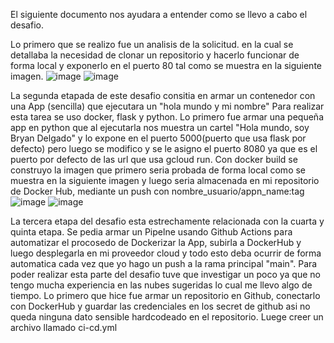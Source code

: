 El siguiente documento nos ayudara a entender como se llevo a cabo el desafio. 

Lo primero que se realizo fue un analisis de la solicitud. en la cual se detallaba la necesidad de clonar un repositorio y hacerlo funcionar de forma local y exponerlo en el puerto 80 tal como se muestra en la siguiente imagen.
![image](https://github.com/user-attachments/assets/02bc52a7-56dc-4dcf-b1dd-0454e1a93b70)
![image](https://github.com/user-attachments/assets/bf2723ad-183d-4744-9182-75b4cc6e7b89)

La segunda etapada de este desafio consitia en armar un contenedor con una App (sencilla) que ejecutara un "hola mundo y mi nombre"
Para realizar esta tarea se uso docker, flask y python. Lo primero fue armar una pequeña app en python que al ejecutarla nos muestra un cartel "Hola mundo, soy Bryan Delgado" y lo expone 
en el puerto 5000(puerto que usa flask por defecto) pero luego se modifico y se le asigno el puerto 8080 ya que es el puerto por defecto de las url que usa gcloud run. Con docker build se construyo la imagen que primero seria probada de forma local como se muestra en la siguiente imagen y luego seria almacenada en mi repositorio de Docker Hub, mediante un push con nombre_usuario/appn_name:tag 
![image](https://github.com/user-attachments/assets/02bc52a7-56dc-4dcf-b1dd-0454e1a93b70)
![image](https://github.com/user-attachments/assets/9e576e8d-4736-43c9-b697-0b5c47a27e11)

La tercera etapa del desafio esta estrechamente relacionada con la cuarta y quinta etapa. Se pedia armar un Pipelne usando Github Actions para automatizar el procosedo de Dockerizar la App, subirla a DockerHub y luego desplegarla en mi proveedor cloud y todo esto deba ocurrir de forma automatica cada vez que yo hago un push a la rama principal "main". 
Para poder realizar esta parte del desafio tuve que investigar un poco ya que no tengo mucha experiencia en las nubes sugeridas lo cual me llevo algo de tiempo. Lo primero que hice fue armar un repositorio en Github, conectarlo con DockerHub y guardar las credenciales en los secret de github asi no queda ninguna dato sensible hardcodeado en el repositorio. Luege creer un archivo llamado ci-cd.yml 
